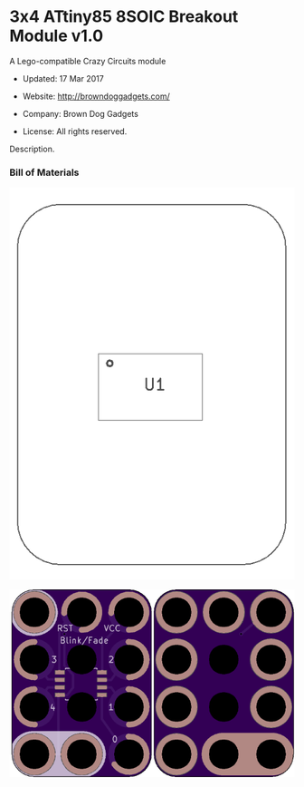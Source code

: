 <!--- start title --->
# 3x4 ATtiny85 8SOIC Breakout Module v1.0
A Lego-compatible Crazy Circuits module

- Updated: 17 Mar 2017

- Website: http://browndoggadgets.com/
- Company: Brown Dog Gadgets
- License: All rights reserved.
<!--- end title --->

Description.

### Bill of Materials

<!--- bom start --->
<!--- bom end --->
![Assembly Diagram](assembly.png)

![Gerber Preview](preview.png)

